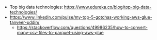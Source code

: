 * Top big data technologies: https://www.edureka.co/blog/top-big-data-technologies/
* https://www.linkedin.com/pulse/my-top-5-gotchas-working-aws-glue-tanveer-uddin/
  * https://stackoverflow.com/questions/49986235/how-to-convert-many-csv-files-to-parquet-using-aws-glue
  
 
